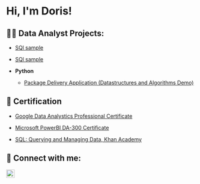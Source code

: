 <h1>Hi, I'm Doris!

<h2>👩‍💻 Data Analyst Projects:</h2>


 - [SQl sample ](https://github.com/DorisElvire/Sqlsample/blob/main/README.md)
 
 - [SQl sample ](https://github.com/DorisElvire/Sqlsample/blob/main/README.md)
  
- <b>Python</b>
  - [Package Delivery Application (Datastructures and Algorithms Demo)](https://github.com/joshmadakor1/Package-Delivery-Pathfinding-Algorithm)


<h2>📜 Certification</h2>


 - [Google Data Analystics Professional Certificate](https://github.com/joshmadakor1/Algorithms-Practice)
 
 - [Microsoft PowerBI DA-300 Certificate](https://github.com/joshmadakor1/Algorithms-Practice)
 
 - [SQL: Querying and Managing Data, Khan Academy](https://github.com/joshmadakor1/Algorithms-Practice)





<h2> 🤳 Connect with me:</h2>


[<img align="left" alt="JoshMadakor | LinkedIn" width="22px" src="https://cdn.jsdelivr.net/npm/simple-icons@v3/icons/linkedin.svg" />][linkedin]


[linkedin]: https://www.linkedin.com/in/doris-nyingone-9ba8b816b/

<!--
**joshmadakor1/joshmadakor1** is a ✨ _special_ ✨ repository because its `README.md` (this file) appears on your GitHub profile.

Here are some ideas to get you started:

- 🔭 I’m currently working on ...
- 🌱 I’m currently learning ...
- 👯 I’m looking to collaborate on ...
- 🤔 I’m looking for help with ...
- 💬 Ask me about ...
- 📫 How to reach me: ...
- 😄 Pronouns: ...
- ⚡ Fun fact: ...
-->
